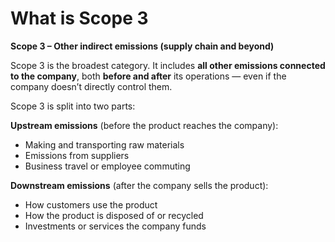 # What is Scope 3

**Scope 3 – Other indirect emissions (supply chain and beyond)**

Scope 3 is the broadest category. It includes **all other emissions connected to the company**, both **before and after** its operations — even if the company doesn’t directly control them.

Scope 3 is split into two parts:

**Upstream emissions** (before the product reaches the company):
- Making and transporting raw materials
- Emissions from suppliers
- Business travel or employee commuting

**Downstream emissions** (after the company sells the product):
- How customers use the product
- How the product is disposed of or recycled
- Investments or services the company funds
